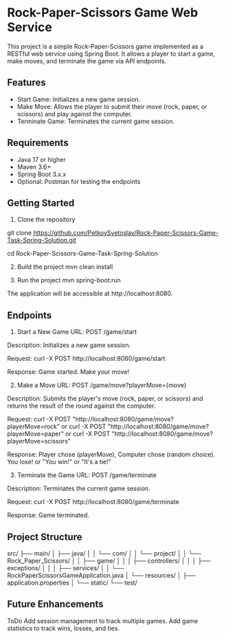 # Rock-Paper-Scissors Game Web Service

This project is a simple Rock-Paper-Scissors game implemented as a RESTful web service using Spring Boot. 
It allows a player to start a game, make moves, and terminate the game via API endpoints.

## Features

- Start Game: Initializes a new game session.
- Make Move: Allows the player to submit their move (rock, paper, or scissors) and play against the computer.
- Terminate Game: Terminates the current game session.

## Requirements

- Java 17 or higher
- Maven 3.6+
- Spring Boot 3.x.x
- Optional: Postman for testing the endpoints

## Getting Started

1. Clone the repository

git clone https://github.com/PetkovSvetoslav/Rock-Paper-Scissors-Game-Task-Spring-Solution.git

cd Rock-Paper-Scissors-Game-Task-Spring-Solution

2. Build the project
mvn clean install

3. Run the project
mvn spring-boot:run

The application will be accessible at http://localhost:8080.

## Endpoints

1. Start a New Game
URL: POST /game/start

Description: Initializes a new game session.

Request:
curl -X POST http://localhost:8080/game/start

Response:
Game started. Make your move!

2. Make a Move
URL: POST /game/move?playerMove={move}

Description: Submits the player's move (rock, paper, or scissors) and returns the result of the round against the computer.

Request:
curl -X POST "http://localhost:8080/game/move?playerMove=rock"
or
curl -X POST "http://localhost:8080/game/move?playerMove=paper"
or
curl -X POST "http://localhost:8080/game/move?playerMove=scissors"

Response:
Player chose (playerMove), Computer chose (random choice). You lose! or "You win!" or "It's a tie!"

3. Terminate the Game
URL: POST /game/terminate

Description: Terminates the current game session.

Request:
curl -X POST http://localhost:8080/game/terminate

Response:
Game terminated.

## Project Structure
src/
├── main/
│   ├── java/
│   │   └── com/
│   │       └── project/
│   │           └── Rock_Paper_Scissors/
│   │               ├── game/
│   │               │   ├── controllers/
│   │               │   ├── exceptions/
│   │               │   ├── services/
│   │               └── RockPaperScissorsGameApplication.java
│   └── resources/
│       ├── application.properties
│       └── static/
└── test/

## Future Enhancements
ToDo
Add session management to track multiple games.
Add game statistics to track wins, losses, and ties.
